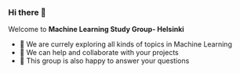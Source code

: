 ### Hi there 👋

<!--
**machinelearninghelsinki/machinelearninghelsinki** is a ✨ _special_ ✨ repository because its `README.md` (this file) appears on your GitHub profile.
-->

Welcome to **Machine Learning Study Group- Helsinki**

- 🔭 We are currely exploring all kinds of topics in Machine Learning
- 👯 We can help and collaborate with your projects
- 🤔 This group is also happy to answer your questions
